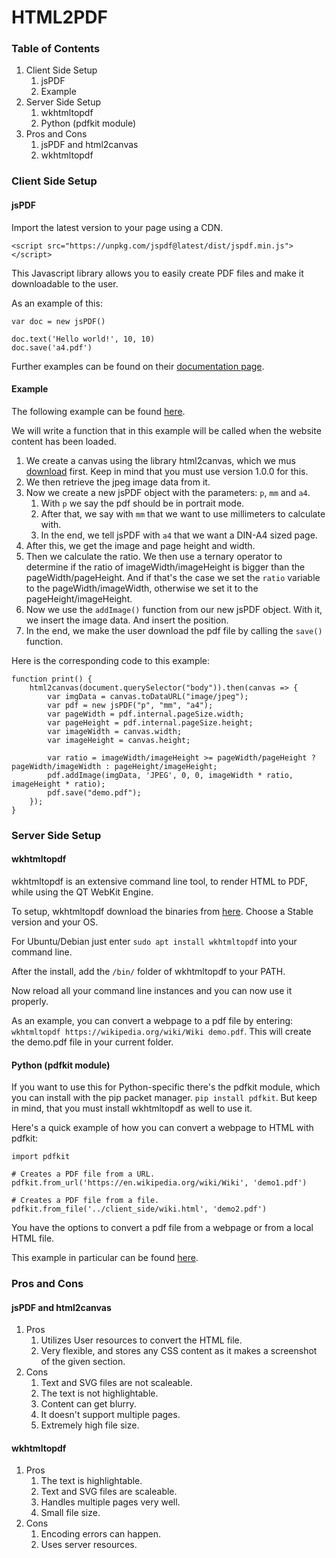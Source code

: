 # HTML2PDF
### Table of Contents
1. Client Side Setup
   1. jsPDF
   2. Example
2. Server Side Setup
   1. wkhtmltopdf
   2. Python (pdfkit module)
3. Pros and Cons
   1. jsPDF and html2canvas
   2. wkhtmltopdf
### Client Side Setup
#### jsPDF
Import the latest version to your page using a CDN.

`<script src="https://unpkg.com/jspdf@latest/dist/jspdf.min.js"></script>`

This Javascript library allows you to easily create PDF files and make it downloadable to the user.

As an example of this:

```
var doc = new jsPDF()

doc.text('Hello world!', 10, 10)
doc.save('a4.pdf')
```

Further examples can be found on their [documentation page](http://raw.githack.com/MrRio/jsPDF/master/docs/).
#### Example
The following example can be found [here](https://github.com/GeorgeWalt/HTML2PDF/blob/master/examples/client_side/conversion.js).

We will write a function that in this example will be called when the website content has been loaded.

1. We create a canvas using the library html2canvas, which we mus [download](https://github.com/niklasvh/html2canvas/releases/download/v1.0.0-rc.3/html2canvas.min.js) first. Keep in mind that you must use version 1.0.0 for this.
2. We then retrieve the jpeg image data from it.
3. Now we create a new jsPDF object with the parameters: `p`, `mm` and `a4`.
   1. With `p` we say the pdf should be in portrait mode.
   2. After that, we say with `mm` that we want to use millimeters to calculate with.
   3. In the end, we tell jsPDF with `a4` that we want a DIN-A4 sized page.
4. After this, we get the image and page height and width.
5. Then we calculate the ratio. We then use a ternary operator to determine if the ratio of imageWidth/imageHeight is bigger than the pageWidth/pageHeight. And if that's the case we set the `ratio` variable to the pageWidth/imageWidth, otherwise we set it to the pageHeight/imageHeight.
6. Now we use the `addImage()` function from our new jsPDF object. With it, we insert the image data. And insert the position.
7. In the end, we make the user download the pdf file by calling the `save()` function.

Here is the corresponding code to this example: 

```
function print() {
    html2canvas(document.querySelector("body")).then(canvas => {
        var imgData = canvas.toDataURL("image/jpeg");
        var pdf = new jsPDF("p", "mm", "a4");
        var pageWidth = pdf.internal.pageSize.width;
        var pageHeight = pdf.internal.pageSize.height;
        var imageWidth = canvas.width;
        var imageHeight = canvas.height;

        var ratio = imageWidth/imageHeight >= pageWidth/pageHeight ? pageWidth/imageWidth : pageHeight/imageHeight;
        pdf.addImage(imgData, 'JPEG', 0, 0, imageWidth * ratio, imageHeight * ratio);
        pdf.save("demo.pdf");
    });
}
```
### Server Side Setup
#### wkhtmltopdf
wkhtmltopdf is an extensive command line tool, to render HTML to PDF, while using the QT WebKit Engine.

To setup, wkhtmltopdf download the binaries from [here](https://wkhtmltopdf.org/downloads.html). Choose a Stable version and your OS.

For Ubuntu/Debian just enter `sudo apt install wkhtmltopdf` into your command line.

After the install, add the `/bin/` folder of wkhtmltopdf to your PATH.

Now reload all your command line instances and you can now use it properly.

As an example, you can convert a webpage to a pdf file by entering: `wkhtmltopdf https://wikipedia.org/wiki/Wiki demo.pdf`. This will create the demo.pdf file in your current folder.

#### Python (pdfkit module)
If you want to use this for Python-specific there's the pdfkit module, which you can install with the pip packet manager. `pip install pdfkit`. But keep in mind, that you must install wkhtmltopdf as well to use it.

Here's a quick example of how you can convert a webpage to HTML with pdfkit: 

```
import pdfkit

# Creates a PDF file from a URL. 
pdfkit.from_url('https://en.wikipedia.org/wiki/Wiki', 'demo1.pdf')

# Creates a PDF file from a file. 
pdfkit.from_file('../client_side/wiki.html', 'demo2.pdf')
```
You have the options to convert a pdf file from a webpage or from a local HTML file.

This example in particular can be found [here](https://github.com/GeorgeWalt/HTML2PDF/blob/master/examples/server_side/conversion.py).
### Pros and Cons
#### jsPDF and html2canvas
1. Pros
   1. Utilizes User resources to convert the HTML file.
   2. Very flexible, and stores any CSS content as it makes a screenshot of the given section.
2. Cons
   1. Text and SVG files are not scaleable.
   2. The text is not highlightable.
   3. Content can get blurry.
   4. It doesn't support multiple pages.
   5. Extremely high file size.
#### wkhtmltopdf
1. Pros
   1. The text is highlightable.
   2. Text and SVG files are scaleable.
   3. Handles multiple pages very well.
   4. Small file size.
2. Cons
   1. Encoding errors can happen.
   2. Uses server resources.

